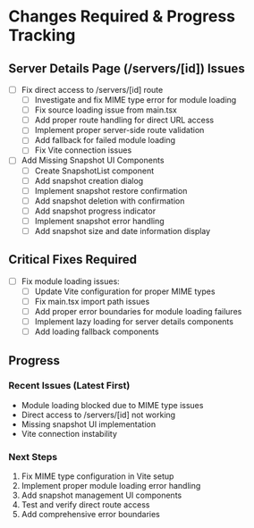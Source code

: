# Changes Required & Progress Tracking

## Server Details Page (/servers/[id]) Issues
- [ ] Fix direct access to /servers/[id] route
  - [ ] Investigate and fix MIME type error for module loading
  - [ ] Fix source loading issue from main.tsx
  - [ ] Add proper route handling for direct URL access
  - [ ] Implement proper server-side route validation
  - [ ] Add fallback for failed module loading
  - [ ] Fix Vite connection issues

- [ ] Add Missing Snapshot UI Components
  - [ ] Create SnapshotList component
  - [ ] Add snapshot creation dialog
  - [ ] Implement snapshot restore confirmation
  - [ ] Add snapshot deletion with confirmation
  - [ ] Add snapshot progress indicator
  - [ ] Implement snapshot error handling
  - [ ] Add snapshot size and date information display

## Critical Fixes Required
- [ ] Fix module loading issues:
  - [ ] Update Vite configuration for proper MIME types
  - [ ] Fix main.tsx import path issues
  - [ ] Add proper error boundaries for module loading failures
  - [ ] Implement lazy loading for server details components
  - [ ] Add loading fallback components

## Progress

### Recent Issues (Latest First)
- Module loading blocked due to MIME type issues
- Direct access to /servers/[id] not working
- Missing snapshot UI implementation
- Vite connection instability

### Next Steps
1. Fix MIME type configuration in Vite setup
2. Implement proper module loading error handling
3. Add snapshot management UI components
4. Test and verify direct route access
5. Add comprehensive error boundaries
